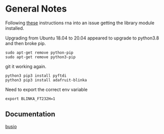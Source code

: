 # General Notes

Following [these](https://learn.adafruit.com/circuitpython-on-any-computer-with-ft232h/overiew)
instructions rna into an issue getting the library module installed.

Upgrading from Ubuntu 18.04 to 20.04 appeared to upgrade to python3.8 and
then broke pip.

```
sudo apt-get remove python-pip
sudo apt-get remove python3-pip
```

git it working again.

```
python3 pip3 install pyftdi
python3 pip3 install adafruit-blinka
```

Need to export the correct env variable
```
export BLINKA_FT232H=1
```

## Documentation
[busio](https://circuitpython.readthedocs.io/en/latest/shared-bindings/busio/#busio.I2C)
